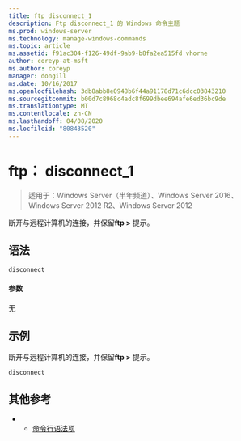```yaml
---
title: ftp disconnect_1
description: Ftp disconnect_1 的 Windows 命令主题
ms.prod: windows-server
ms.technology: manage-windows-commands
ms.topic: article
ms.assetid: f91ac304-f126-49df-9ab9-b8fa2ea515fd vhorne
author: coreyp-at-msft
ms.author: coreyp
manager: dongill
ms.date: 10/16/2017
ms.openlocfilehash: 3db8abb8e0948b6f44a91178d71c6dcc03843210
ms.sourcegitcommit: b00d7c8968c4adc8f699dbee694afe6ed36bc9de
ms.translationtype: MT
ms.contentlocale: zh-CN
ms.lasthandoff: 04/08/2020
ms.locfileid: "80843520"
---
```

# <a name="ftp-disconnect_1"></a>ftp： disconnect_1

>适用于：Windows Server（半年频道）、Windows Server 2016、Windows Server 2012 R2、Windows Server 2012

断开与远程计算机的连接，并保留**ftp >** 提示。   
## <a name="syntax"></a>语法  
```  
disconnect  
```  
#### <a name="parameters"></a>参数  
无  
## <a name="examples"></a><a name=BKMK_Examples></a>示例  
断开与远程计算机的连接，并保留**ftp >** 提示。  
```  
disconnect  
```  
## <a name="additional-references"></a>其他参考  
-   - [命令行语法项](command-line-syntax-key.md)  
